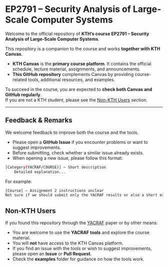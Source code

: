 # EP2791 – Security Analysis of Large-Scale Computer Systems  

Welcome to the official repository of **KTH’s course EP2791 – Security Analysis of Large-Scale Computer Systems**.  

This repository is a companion to the course and works **together with KTH Canvas**.  

- **KTH Canvas** is the **primary course platform**. It contains the official schedule, lecture material, assignments, and announcements.  
- **This GitHub repository** complements Canvas by providing course-related tools, additional resources, and examples.  

To succeed in the course, you are expected to **check both Canvas and GitHub regularly**.  
If you are not a KTH student, please see the [Non-KTH Users](#non-kth-users) section.  

---
## Feedback & Remarks  

We welcome feedback to improve both the course and the tools.  

- Please open a **GitHub Issue** if you encounter problems or want to suggest improvements.  
- Before submitting, check whether a similar issue already exists.  
- When opening a new issue, please follow this format:  
```bash
[Category(YACRAF/COURSE)] – Short description
    Detailed explanation...
```
For example: 
```bash
[Course] – Assignment 2 instructions unclear  
Not sure if we should submit only the YACRAF results or also a short explanation. An example submission would help.  
```

## Non-KTH Users  

If you found this repository through the [YACRAF]() paper or by other means:  

- You are welcome to use the **YACRAF tools** and explore the course material.  
- You will **not** have access to the KTH Canvas platform.  
- If you find an issue with the tools or wish to suggest improvements, please open an **Issue** or **Pull Request**.  
- Check the **examples** folder for guidance on how the tools work.  
